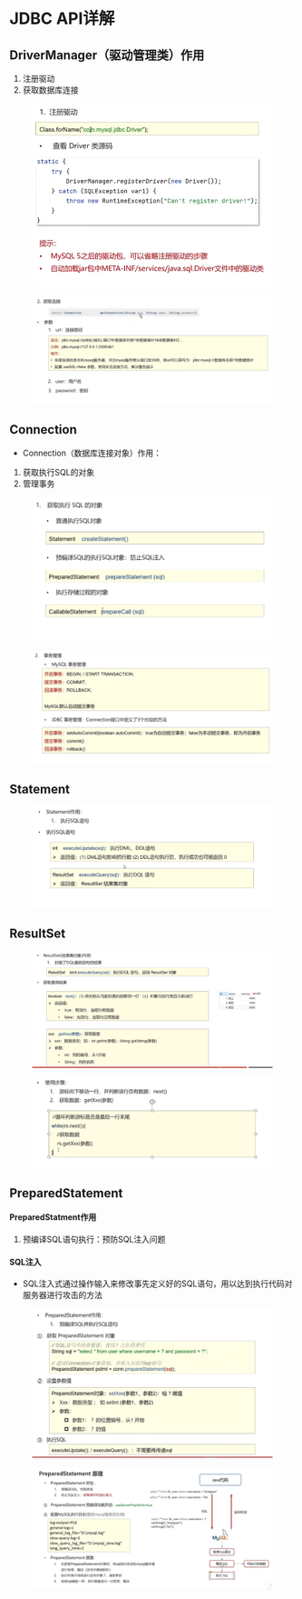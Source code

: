 # JDBC API详解

## DriverManager（驱动管理类）作用

1. 注册驱动
2. 获取数据库连接

<figure><img src="../.gitbook/assets/image (2) (2).png" alt=""><figcaption></figcaption></figure>

<figure><img src="../.gitbook/assets/image (9).png" alt=""><figcaption></figcaption></figure>

## Connection

* Connection（数据库连接对象）作用：

1. 获取执行SQL的对象
2. 管理事务

<figure><img src="../.gitbook/assets/image (4) (4).png" alt=""><figcaption></figcaption></figure>

<figure><img src="../.gitbook/assets/image (3).png" alt=""><figcaption></figcaption></figure>

## Statement

<figure><img src="../.gitbook/assets/image (7).png" alt=""><figcaption></figcaption></figure>

## ResultSet

<figure><img src="../.gitbook/assets/image (5) (4).png" alt=""><figcaption></figcaption></figure>

<figure><img src="../.gitbook/assets/image (15).png" alt=""><figcaption></figcaption></figure>

## PreparedStatement

#### PreparedStatment作用

1. 预编译SQL语句执行：预防SQL注入问题

#### SQL注入

* SQL注入式通过操作输入来修改事先定义好的SQL语句，用以达到执行代码对服务器进行攻击的方法

<figure><img src="../.gitbook/assets/image (16).png" alt=""><figcaption></figcaption></figure>

<figure><img src="../.gitbook/assets/image (1).png" alt=""><figcaption></figcaption></figure>

